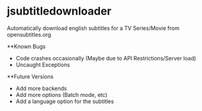 jsubtitledownloader
===================

Automatically download english subtitles for a TV Series/Movie from opensubtitles.org


**Known Bugs

* Code crashes occasionally (Maybe due to API Restrictions/Server load)
* Uncaught Exceptions


**Future Versions

* Add more backends
* Add more options (Batch mode, etc)
* Add a language option for the subtitles
